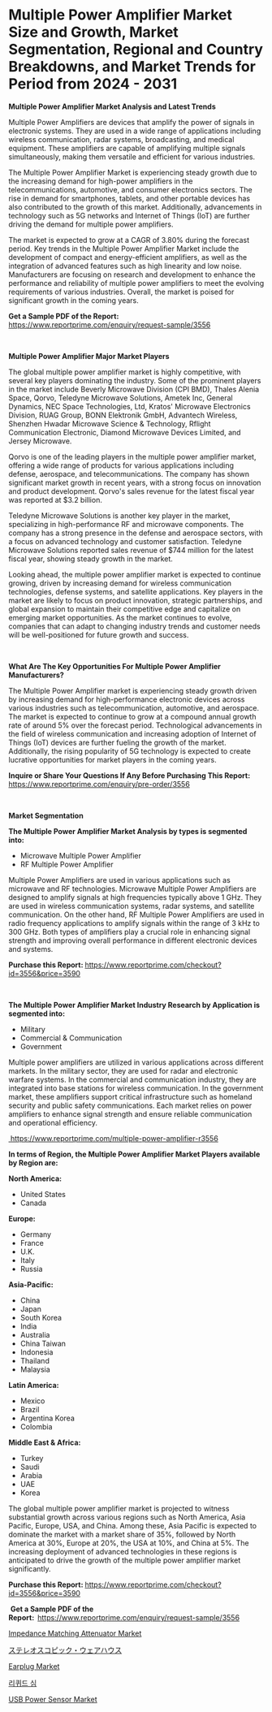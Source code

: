 <p><h1>Multiple Power Amplifier Market Size and Growth, Market Segmentation, Regional and Country Breakdowns, and Market Trends for Period from 2024 -  2031</h1></p><p><strong>Multiple Power Amplifier Market Analysis and Latest Trends</strong></p>
<p><p>Multiple Power Amplifiers are devices that amplify the power of signals in electronic systems. They are used in a wide range of applications including wireless communication, radar systems, broadcasting, and medical equipment. These amplifiers are capable of amplifying multiple signals simultaneously, making them versatile and efficient for various industries.</p><p>The Multiple Power Amplifier Market is experiencing steady growth due to the increasing demand for high-power amplifiers in the telecommunications, automotive, and consumer electronics sectors. The rise in demand for smartphones, tablets, and other portable devices has also contributed to the growth of this market. Additionally, advancements in technology such as 5G networks and Internet of Things (IoT) are further driving the demand for multiple power amplifiers.</p><p>The market is expected to grow at a CAGR of 3.80% during the forecast period. Key trends in the Multiple Power Amplifier Market include the development of compact and energy-efficient amplifiers, as well as the integration of advanced features such as high linearity and low noise. Manufacturers are focusing on research and development to enhance the performance and reliability of multiple power amplifiers to meet the evolving requirements of various industries. Overall, the market is poised for significant growth in the coming years.</p></p>
<p><strong>Get a Sample PDF of the Report:&nbsp;</strong> <a href="https://www.reportprime.com/enquiry/request-sample/3556">https://www.reportprime.com/enquiry/request-sample/3556</a></p>
<p>&nbsp;</p>
<p><strong>Multiple Power Amplifier Major Market Players</strong></p>
<p><p>The global multiple power amplifier market is highly competitive, with several key players dominating the industry. Some of the prominent players in the market include Beverly Microwave Division (CPI BMD), Thales Alenia Space, Qorvo, Teledyne Microwave Solutions, Ametek Inc, General Dynamics, NEC Space Technologies, Ltd, Kratos' Microwave Electronics Division, RUAG Group, BONN Elektronik GmbH, Advantech Wireless, Shenzhen Hwadar Microwave Science & Technology, Rflight Communication Electronic, Diamond Microwave Devices Limited, and Jersey Microwave.</p><p>Qorvo is one of the leading players in the multiple power amplifier market, offering a wide range of products for various applications including defense, aerospace, and telecommunications. The company has shown significant market growth in recent years, with a strong focus on innovation and product development. Qorvo's sales revenue for the latest fiscal year was reported at $3.2 billion.</p><p>Teledyne Microwave Solutions is another key player in the market, specializing in high-performance RF and microwave components. The company has a strong presence in the defense and aerospace sectors, with a focus on advanced technology and customer satisfaction. Teledyne Microwave Solutions reported sales revenue of $744 million for the latest fiscal year, showing steady growth in the market.</p><p>Looking ahead, the multiple power amplifier market is expected to continue growing, driven by increasing demand for wireless communication technologies, defense systems, and satellite applications. Key players in the market are likely to focus on product innovation, strategic partnerships, and global expansion to maintain their competitive edge and capitalize on emerging market opportunities. As the market continues to evolve, companies that can adapt to changing industry trends and customer needs will be well-positioned for future growth and success.</p></p>
<p>&nbsp;</p>
<p><strong>What Are The Key Opportunities For Multiple Power Amplifier Manufacturers?</strong></p>
<p><p>The Multiple Power Amplifier market is experiencing steady growth driven by increasing demand for high-performance electronic devices across various industries such as telecommunication, automotive, and aerospace. The market is expected to continue to grow at a compound annual growth rate of around 5% over the forecast period. Technological advancements in the field of wireless communication and increasing adoption of Internet of Things (IoT) devices are further fueling the growth of the market. Additionally, the rising popularity of 5G technology is expected to create lucrative opportunities for market players in the coming years.</p></p>
<p><strong>Inquire or Share Your Questions If Any Before Purchasing This Report:</strong> <a href="https://www.reportprime.com/enquiry/pre-order/3556">https://www.reportprime.com/enquiry/pre-order/3556</a></p>
<p>&nbsp;</p>
<p><strong>Market Segmentation</strong></p>
<p><strong>The Multiple Power Amplifier Market Analysis by types is segmented into:</strong></p>
<p><ul><li>Microwave Multiple Power Amplifier</li><li>RF Multiple Power Amplifier</li></ul></p>
<p><p>Multiple Power Amplifiers are used in various applications such as microwave and RF technologies. Microwave Multiple Power Amplifiers are designed to amplify signals at high frequencies typically above 1 GHz. They are used in wireless communication systems, radar systems, and satellite communication. On the other hand, RF Multiple Power Amplifiers are used in radio frequency applications to amplify signals within the range of 3 kHz to 300 GHz. Both types of amplifiers play a crucial role in enhancing signal strength and improving overall performance in different electronic devices and systems.</p></p>
<p><strong>Purchase this Report:&nbsp;</strong><a href="https://www.reportprime.com/checkout?id=3556&price=3590">https://www.reportprime.com/checkout?id=3556&price=3590</a></p>
<p>&nbsp;</p>
<p><strong>The Multiple Power Amplifier Market Industry Research by Application is segmented into:</strong></p>
<p><ul><li>Military</li><li>Commercial & Communication</li><li>Government</li></ul></p>
<p><p>Multiple power amplifiers are utilized in various applications across different markets. In the military sector, they are used for radar and electronic warfare systems. In the commercial and communication industry, they are integrated into base stations for wireless communication. In the government market, these amplifiers support critical infrastructure such as homeland security and public safety communications. Each market relies on power amplifiers to enhance signal strength and ensure reliable communication and operational efficiency.</p></p>
<p><a href="https://www.reportprime.com/multiple-power-amplifier-r3556">&nbsp;https://www.reportprime.com/multiple-power-amplifier-r3556</a></p>
<p><strong>In terms of Region, the Multiple Power Amplifier Market Players available by Region are:</strong></p>
<p>
    <p> <strong> North America: </strong>
        <ul>
            <li>United States</li>
            <li>Canada</li>
        </ul>
        </p> 
    <p> <strong> Europe: </strong>
        <ul>
            <li>Germany</li>
            <li>France</li>
            <li>U.K.</li>
            <li>Italy</li>
            <li>Russia</li>
        </ul>
        </p> 
    <p> <strong> Asia-Pacific: </strong>
        <ul>
            <li>China</li>
            <li>Japan</li>
            <li>South Korea</li>
            <li>India</li>
            <li>Australia</li>
            <li>China Taiwan</li>
            <li>Indonesia</li>
            <li>Thailand</li>
            <li>Malaysia</li>
        </ul>
        </p> 
    <p> <strong> Latin America: </strong>
        <ul>
            <li>Mexico</li>
            <li>Brazil</li>
            <li>Argentina Korea</li>
            <li>Colombia</li>
        </ul>
        </p> 
    <p> <strong> Middle East & Africa: </strong>
        <ul>
            <li>Turkey</li>
            <li>Saudi</li>
            <li>Arabia</li>
            <li>UAE</li>
            <li>Korea</li>
        </ul>
    </p>
    </p>
<p><p>The global multiple power amplifier market is projected to witness substantial growth across various regions such as North America, Asia Pacific, Europe, USA, and China. Among these, Asia Pacific is expected to dominate the market with a market share of 35%, followed by North America at 30%, Europe at 20%, the USA at 10%, and China at 5%. The increasing deployment of advanced technologies in these regions is anticipated to drive the growth of the multiple power amplifier market significantly.</p></p>
<p><strong>Purchase this Report: </strong><a href="https://www.reportprime.com/checkout?id=3556&price=3590">https://www.reportprime.com/checkout?id=3556&price=3590</a></p>
<p>&nbsp;<strong>Get a Sample PDF of the Report:&nbsp;&nbsp;</strong><a href="https://www.reportprime.com/enquiry/request-sample/3556">https://www.reportprime.com/enquiry/request-sample/3556</a></p>
<p><strong></strong></p>
<p><p><a href="https://github.com/nicholepatriciadoylenwnrjr0/Market-Research-Report-List-2/blob/main/impedance-matching-attenuator-market.md">Impedance Matching Attenuator Market</a></p><p><a href="https://github.com/KenyonJohns/Market-Research-Report-List-1/blob/main/866575173107.md">ステレオスコピック・ウェアハウス</a></p><p><a href="https://issuu.com/reportprime-2/docs/earplug-market-size-2030.pptx">Earplug Market</a></p><p><a href="https://github.com/DavidRobb19/Market-Research-Report-List-1/blob/main/554724569902.md">리퀴드 심</a></p><p><a href="https://github.com/barbarakss89/Market-Research-Report-List-1/blob/main/usb-power-sensor-market.md">USB Power Sensor Market</a></p></p>